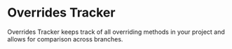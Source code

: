 # Overrides Tracker
Overrides Tracker keeps track of all overriding methods in your project and allows for comparison across branches.
